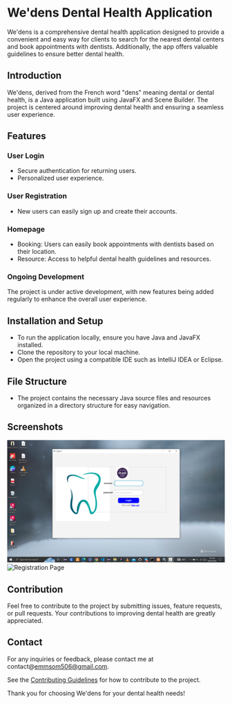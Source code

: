 
# We'dens Dental Health Application
We'dens is a comprehensive dental health application designed to provide a convenient and easy way for clients to search for the nearest dental centers and book appointments with dentists. Additionally, the app offers valuable guidelines to ensure better dental health.

## Introduction
We'dens, derived from the French word "dens" meaning dental or dental health, is a Java application built using JavaFX and Scene Builder. The project is centered around improving dental health and ensuring a seamless user experience.

## Features

### User Login
- Secure authentication for returning users.
- Personalized user experience.

### User Registration
- New users can easily sign up and create their accounts.

### Homepage
- Booking: Users can easily book appointments with dentists based on their location.
- Resource: Access to helpful dental health guidelines and resources.

### Ongoing Development
The project is under active development, with new features being added regularly to enhance the overall user experience.

## Installation and Setup
- To run the application locally, ensure you have Java and JavaFX installed.
- Clone the repository to your local machine.
- Open the project using a compatible IDE such as IntelliJ IDEA or Eclipse.

## File Structure
- The project contains the necessary Java source files and resources organized in a directory structure for easy navigation.

## Screenshots
![Login Page](/src/resource/Saved%20Photos/login-screenshot.png)
![Registration Page](/src/resource/Saved%20Photos/signUp-screenshot.png)

## Contribution
Feel free to contribute to the project by submitting issues, feature requests, or pull requests. Your contributions to improving dental health are greatly appreciated.


## Contact
For any inquiries or feedback, please contact me at contact@emmsom506@gmail.com.

See the [Contributing Guidelines](/CONTRIBUTING.md) for how to contribute to the project.

Thank you for choosing We'dens for your dental health needs!

